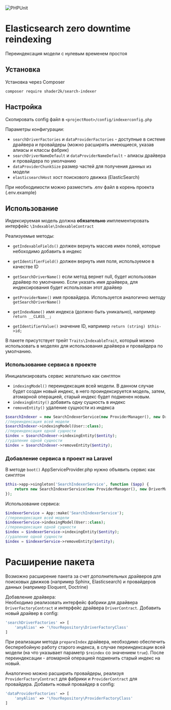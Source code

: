 ![PHPUnit](https://github.com/shader2k/search-indexer/workflows/PHPUnit/badge.svg?branch=master)

# Elasticsearch zero downtime reindexing

Переиндексация модели с нулевым временем простоя

## Установка

Установка через Composer
```
composer require shader2k/search-indexer
```
## Настройка

Скопировать config файл в `<projectRoot>/config/indexerconfig.php` 

Параметры конфигурации:
- `searchDriverFactories` и `dataProviderFactories` - доступные в системе драйвера и провайдеры 
(можно расширять имеющиеся, указав алиасы и классы фабрик)
- `searchDriverNameDefault` и `dataProviderNameDefault` - алиасы драйвера и провайдера по умолчанию
- `dataProviderChunkSize` размер частей для получения данных из модели
- `elasticsearchHost` хост поискового движка (ElasticSearch)

При необходимости можно разместить .env файл в корень проекта (.env.example)

## Использование

Индексируемая модель должна **обязательно** имплементировать интерфейс `\Indexable\IndexableContract`  

Реализуемые методы: 
- `getIndexableFields()` должен вернуть массив имен полей, которые небоходимо добавить в индекс
       
- `getIdentifierField()` должен вернуть имя поля, используемое в качестве ID  

- `getSearchDriverName()` если метод вернет null, будет использован драйвер по умолчанию. Если указать имя драйвера, для индексирования будет использован этот драйвер 

- `getProviderName()` имя провайдера. Используется аналогично методу `getSearchDriverName()`

- `getIndexName()` имя индекса (должно быть уникально), например `return __CLASS__;`

- `getIdentifierValue()` значение ID, например `return (string) $this->id;`

В пакете присутствует трейт `Traits\IndexableTrait`, который можно использовать в моделях для использования драйвера и провайдера по умолчанию.


### Использование сервиса в проекте
Инициализировать сервис желательно как синглтон
- `indexingModel()` переиндексация всей модели. В данном случае будет создан новый индекс,
 в него проиндексируется модель, затем, атомарной операцией, старый индекс будет подменен новым.
- `indexingEntity()` добавить одну сущность в индекс
- `removeEntity()` удаление сущности из индекса

```php
$searchIndexer = new SearchIndexerService(new ProviderManager(), new DriverManager());
//переиндексация всей модели
$searchIndexer->indexingModel(User::class);
//переиндексация одной сущности
$index = $searchIndexer->indexingEntity($entity);
//удаление одной сущности
$index = $searchIndexer->removeEntity($entity);
```



### Добавление сервиса в проект на Laravel
В методе `boot()` AppServiceProvider.php нужно объявить сервис как синглтон
```php
$this->app->singleton('SearchIndexerService', function ($app) {
    return new SearchIndexerService(new ProviderManager(), new DriverManager());
});
```
Использование сервиса:
```php
$indexerService = App::make('SearchIndexerService');
//переиндексация всей модели
$indexerService->indexingModel(User::class);
//переиндексация одной сущности
$index = $indexerService->indexingEntity($entity);
//удаление одной сущности
$index = $indexerService->removeEntity($entity);
```

# Расширение пакета
Возможно расширение пакета за счет дополнительных драйверов для поисковых движков (например Sphinx, Elasticsearch) и провайдеров данных (например Eloquent, Doctrine)  

Добавление драйвера:  
Необходимо реализовать интерфейс фабрики для драйвера `DriverFactoryContract` и интерфейс драйвера `DriverContract`.
Добавить новый драйвер в config: 
```php
'searchDriverFactories' => [
    'anyAlias' => '\YourRepository\DriverFactoryClass'
]
```
При реализации метода `prepareIndex` драйвера, необходимо обеспечить бесперебойную работу старого индекса, в случае переиндексации всей модели
(на что указывает параметр `$reindex` со значением `true`). 
После переиндексации - атомарной операцией подменить старый индекс на новый.

Аналогично можно расширить провайдеры, реализуя `ProviderFactoryContract` для фабрики и `ProviderContract` для провайдера.
Добавить новый провайдер в config:

```php
'dataProviderFactories' => [
    'anyAlias' => '\YourRepository\ProviderFactoryClass'
]
```
